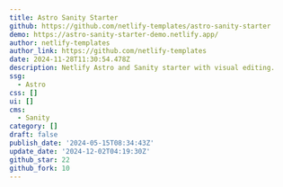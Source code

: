 ```yaml
---
title: Astro Sanity Starter
github: https://github.com/netlify-templates/astro-sanity-starter
demo: https://astro-sanity-starter-demo.netlify.app/
author: netlify-templates
author_link: https://github.com/netlify-templates
date: 2024-11-28T11:30:54.478Z
description: Netlify Astro and Sanity starter with visual editing.
ssg:
  - Astro
css: []
ui: []
cms:
  - Sanity
category: []
draft: false
publish_date: '2024-05-15T08:34:43Z'
update_date: '2024-12-02T04:19:30Z'
github_star: 22
github_fork: 10
---
```

